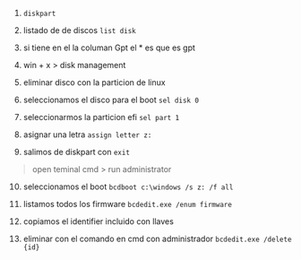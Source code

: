 1. `diskpart`

2. listado de de discos `list disk`

3. si tiene en el la columan Gpt el * es que es gpt

4. win + x > disk management

5. eliminar disco con la particion de linux

6. seleccionamos el disco para el boot `sel disk 0`

7. seleccionarmos la particion efi `sel part 1`

8. asignar una letra `assign letter z:`

9. salimos de diskpart con `exit`

> open teminal cmd > run administrator

10. seleccionamos el boot `bcdboot c:\windows /s z: /f all`

11. listamos todos los firmware `bcdedit.exe /enum firmware`

12. copiamos el identifier incluido con llaves

13. eliminar con el comando en cmd con administrador `bcdedit.exe /delete {id}`
